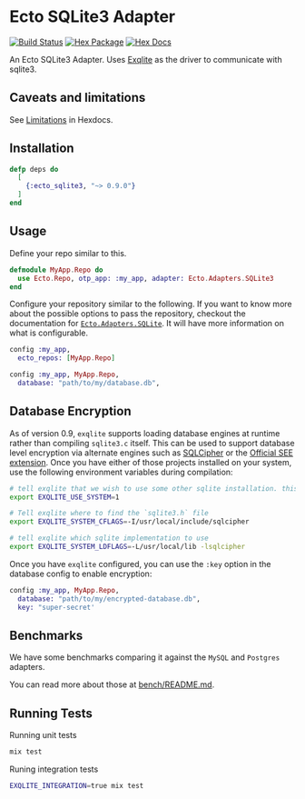 # Ecto SQLite3 Adapter

[![Build Status](https://github.com/elixir-sqlite/ecto_sqlite3/workflows/CI/badge.svg)](https://github.com/elixir-sqlite/ecto_sqlite3/actions)
[![Hex Package](https://img.shields.io/hexpm/v/ecto_sqlite3.svg)](https://hex.pm/packages/ecto_sqlite3)
[![Hex Docs](https://img.shields.io/badge/hex-docs-blue.svg)](https://hexdocs.pm/ecto_sqlite3)

An Ecto SQLite3 Adapter. Uses [Exqlite](https://github.com/elixir-sqlite/exqlite)
as the driver to communicate with sqlite3.

## Caveats and limitations

See [Limitations](https://hexdocs.pm/ecto_sqlite3/Ecto.Adapters.SQLite3.html#module-limitations-and-caveats)
in Hexdocs.

## Installation

```elixir
defp deps do
  [
    {:ecto_sqlite3, "~> 0.9.0"}
  ]
end
```

## Usage

Define your repo similar to this.

```elixir
defmodule MyApp.Repo do
  use Ecto.Repo, otp_app: :my_app, adapter: Ecto.Adapters.SQLite3
end
```

Configure your repository similar to the following. If you want to know more
about the possible options to pass the repository, checkout the documentation
for [`Ecto.Adapters.SQLite`](https://hexdocs.pm/ecto_sqlite3/). It will have
more information on what is configurable.

```elixir
config :my_app,
  ecto_repos: [MyApp.Repo]

config :my_app, MyApp.Repo,
  database: "path/to/my/database.db",
```

## Database Encryption

As of version 0.9, `exqlite` supports loading database engines at runtime rather than compiling `sqlite3.c` itself.
This can be used to support database level encryption via alternate engines such as [SQLCipher](https://www.zetetic.net/sqlcipher/design)
or the [Official SEE extension](https://www.sqlite.org/see/doc/trunk/www/readme.wiki). Once you have either of those projects installed
on your system, use the following environment variables during compilation:

```bash
# tell exqlite that we wish to use some other sqlite installation. this will prevent sqlite3.c and friends from compiling
export EXQLITE_USE_SYSTEM=1

# Tell exqlite where to find the `sqlite3.h` file
export EXQLITE_SYSTEM_CFLAGS=-I/usr/local/include/sqlcipher

# tell exqlite which sqlite implementation to use
export EXQLITE_SYSTEM_LDFLAGS=-L/usr/local/lib -lsqlcipher
```

Once you have `exqlite` configured, you can use the `:key` option in the database config to enable encryption:

```elixir
config :my_app, MyApp.Repo,
  database: "path/to/my/encrypted-database.db",
  key: "super-secret'
```

## Benchmarks

We have some benchmarks comparing it against the `MySQL` and `Postgres` adapters.

You can read more about those at [bench/README.md](bench/README.md).

## Running Tests

Running unit tests

```sh
mix test
```

Runing integration tests

```sh
EXQLITE_INTEGRATION=true mix test
```

